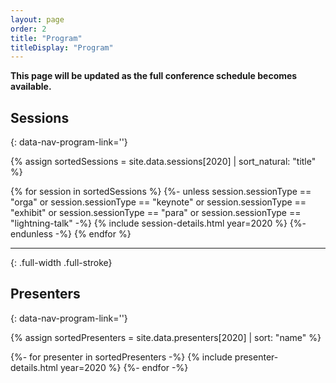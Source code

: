 ```yaml
---
layout: page
order: 2
title: "Program"
titleDisplay: "Program"
---
```


**This page will be updated as the full conference schedule becomes available.**

## Sessions
{: data-nav-program-link=''}

{% assign sortedSessions = site.data.sessions[2020] | sort_natural: "title" %}

{% for session in sortedSessions %}
  {%- unless session.sessionType == "orga" or session.sessionType == "keynote" or session.sessionType == "exhibit" or session.sessionType == "para" or session.sessionType == "lightning-talk" -%}
    {% include session-details.html year=2020 %}
  {%- endunless -%}
{% endfor %}

---
{: .full-width .full-stroke}

## Presenters
{: data-nav-program-link=''}

{% assign sortedPresenters = site.data.presenters[2020] | sort: "name" %}

{%- for presenter in sortedPresenters -%}
    {% include presenter-details.html year=2020 %}
{%- endfor -%}